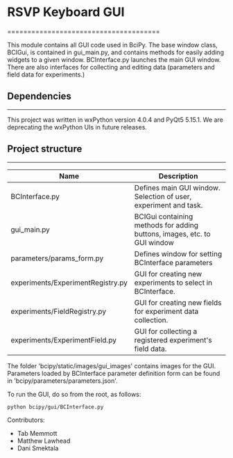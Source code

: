 # RSVP Keyboard GUI
======================================

This module contains all GUI code used in BciPy. The base window class, BCIGui, is contained in gui_main.py, and contains methods for easily adding widgets to a given window. BCInterface.py launches the main GUI window. There are also interfaces for collecting and editing data (parameters and field data for experiments.)

## Dependencies
-------------
This project was written in wxPython version 4.0.4 and PyQt5 5.15.1. We are deprecating the wxPython UIs in future releases.

## Project structure
---------------
Name | Description
------------- | -------------
BCInterface.py | Defines main GUI window. Selection of user, experiment and task.
gui_main.py | BCIGui containing methods for adding buttons, images, etc. to GUI window
parameters/params_form.py | Defines window for setting BCInterface parameters
experiments/ExperimentRegistry.py | GUI for creating new experiments to select in BCInterface.
experiments/FieldRegistry.py | GUI for creating new fields for experiment data collection.
experiments/ExperimentField.py | GUI for collecting a registered experiment's field data.


The folder 'bcipy/static/images/gui_images' contains images for the GUI.
Parameters loaded by BCInterface parameter definition form can be found in 'bcipy/parameters/parameters.json'.

To run the GUI, do so from the root, as follows:  

`python bcipy/gui/BCInterface.py`  

Contributors:

- Tab Memmott
- Matthew Lawhead
- Dani Smektala

